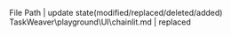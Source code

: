 File Path  |  update state(modified/replaced/deleted/added)
TaskWeaver\playground\UI\chainlit.md | replaced